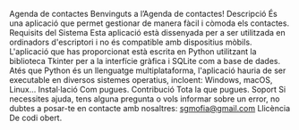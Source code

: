 Agenda de contactes
Benvinguts a l’Agenda de contactes!
Descripció
És una aplicació que permet gestionar de manera fàcil i còmoda els contactes.
Requisits del Sistema
Esta aplicació està dissenyada per a ser utilitzada en ordinadors d'escriptori i no és compatible amb dispositius mòbils. L'aplicació que has proporcionat està escrita en Python utilitzant la biblioteca Tkinter per a la interfície gràfica i SQLite com a base de dades. Atés que Python és un llenguatge multiplataforma, l'aplicació hauria de ser executable en diversos sistemes operatius, incloent:
Windows, macOS, Linux…
Instal·lació
Com pugues.
Contribució
Tota la que pugues.
Soport
Si necessites ajuda, tens alguna pregunta o vols informar sobre un error, no dubtes a posar-te en contacte amb nosaltres:
 sgmofia@gmail.com
Llicència
De codi obert.
